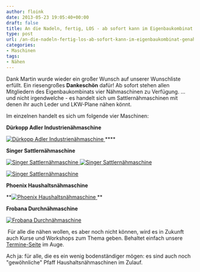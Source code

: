 ```yaml
---
author: floink
date: 2013-05-23 19:05:40+00:00
draft: false
title: An die Nadeln, fertig, LOS - ab sofort kann im Eigenbaukombinat genäht werden!
type: post
url: /an-die-nadeln-fertig-los-ab-sofort-kann-im-eigenbaukombinat-genaht-werden/
categories:
- Maschinen
tags:
- Nähen
---
```


Dank Martin wurde wieder ein großer Wunsch auf unserer Wunschliste erfüllt. Ein riesengroßes **Dankeschön** dafür! Ab sofort stehen allen Mitgliedern des Eigenbaukombinats vier Nähmaschinen zu Verfügung. ... und nicht irgendwelche - es handelt sich um Sattlernähmaschinen mit denen ihr auch Leder und LKW-Plane nähen könnt.

<!-- more -->

Im einzelnen handelt es sich um folgende vier Maschinen:


**Dürkopp Adler Industrienähmaschine**


[![Dürkopp Adler Industrienähmaschine](https://eigenbaukombinat.de/wp-content/uploads/2013/05/EBK-Nähmaschinen-6-300x200.jpg)
](https://eigenbaukombinat.de/wp-content/uploads/2013/05/EBK-Nähmaschinen-6.jpg)****


**Singer Sattlernähmaschine**


[![Singer Sattlernähmaschine](https://eigenbaukombinat.de/wp-content/uploads/2013/05/EBK-Nähmaschinen-4-300x200.jpg)
](https://eigenbaukombinat.de/wp-content/uploads/2013/05/EBK-Nähmaschinen-4.jpg)[![Singer Sattlernähmaschine](https://eigenbaukombinat.de/wp-content/uploads/2013/05/EBK-Nähmaschinen-5-200x300.jpg)
](https://eigenbaukombinat.de/wp-content/uploads/2013/05/EBK-Nähmaschinen-5.jpg)

[![Singer Sattlernähmaschine](https://eigenbaukombinat.de/wp-content/uploads/2013/05/EBK-Nähmaschinen-2-200x300.jpg)
](https://eigenbaukombinat.de/wp-content/uploads/2013/05/EBK-Nähmaschinen-2.jpg)


**Phoenix Haushaltsnähmaschine**




**[![Phoenix Haushaltsnähmaschine](https://eigenbaukombinat.de/wp-content/uploads/2013/05/EBK-Nähmaschinen-3-300x200.jpg)
](https://eigenbaukombinat.de/wp-content/uploads/2013/05/EBK-Nähmaschinen-3.jpg) **




**Frobana Durchnähmaschine**




[![Frobana Durchnähmaschine](https://eigenbaukombinat.de/wp-content/uploads/2013/05/EBK-Nähmaschinen-1-300x200.jpg)
](https://eigenbaukombinat.de/wp-content/uploads/2013/05/EBK-Nähmaschinen-1.jpg)


 Für alle die nähen wollen, es aber noch nicht können, wird es in Zukunft auch Kurse und Workshops zum Thema geben. Behaltet einfach unsere [Termine-Seite](/aktuelle-termine/) im Auge.

Ach ja: für alle, die es ein wenig bodenständiger mögen: es sind auch noch "gewöhnliche" Pfaff Haushaltsnähmaschinen im Zulauf.


